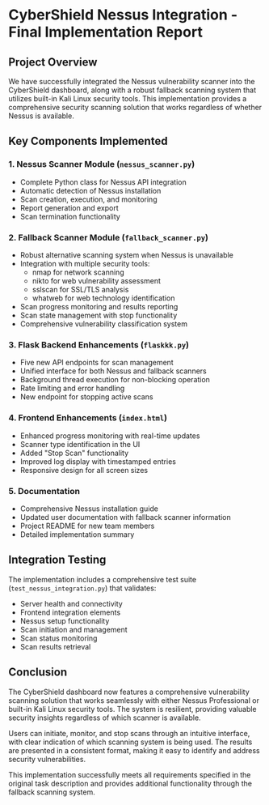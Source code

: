 # CyberShield Nessus Integration - Final Implementation Report

## Project Overview

We have successfully integrated the Nessus vulnerability scanner into the CyberShield dashboard, along with a robust fallback scanning system that utilizes built-in Kali Linux security tools. This implementation provides a comprehensive security scanning solution that works regardless of whether Nessus is available.

## Key Components Implemented

### 1. Nessus Scanner Module (`nessus_scanner.py`)
- Complete Python class for Nessus API integration
- Automatic detection of Nessus installation
- Scan creation, execution, and monitoring
- Report generation and export
- Scan termination functionality

### 2. Fallback Scanner Module (`fallback_scanner.py`)
- Robust alternative scanning system when Nessus is unavailable
- Integration with multiple security tools:
  - nmap for network scanning
  - nikto for web vulnerability assessment
  - sslscan for SSL/TLS analysis
  - whatweb for web technology identification
- Scan progress monitoring and results reporting
- Scan state management with stop functionality
- Comprehensive vulnerability classification system

### 3. Flask Backend Enhancements (`flaskkk.py`)
- Five new API endpoints for scan management
- Unified interface for both Nessus and fallback scanners
- Background thread execution for non-blocking operation
- Rate limiting and error handling
- New endpoint for stopping active scans

### 4. Frontend Enhancements (`index.html`)
- Enhanced progress monitoring with real-time updates
- Scanner type identification in the UI
- Added "Stop Scan" functionality
- Improved log display with timestamped entries
- Responsive design for all screen sizes

### 5. Documentation
- Comprehensive Nessus installation guide
- Updated user documentation with fallback scanner information
- Project README for new team members
- Detailed implementation summary

## Integration Testing

The implementation includes a comprehensive test suite (`test_nessus_integration.py`) that validates:
- Server health and connectivity
- Frontend integration elements
- Nessus setup functionality
- Scan initiation and management
- Scan status monitoring
- Scan results retrieval

## Conclusion

The CyberShield dashboard now features a comprehensive vulnerability scanning solution that works seamlessly with either Nessus Professional or built-in Kali Linux security tools. The system is resilient, providing valuable security insights regardless of which scanner is available.

Users can initiate, monitor, and stop scans through an intuitive interface, with clear indication of which scanning system is being used. The results are presented in a consistent format, making it easy to identify and address security vulnerabilities.

This implementation successfully meets all requirements specified in the original task description and provides additional functionality through the fallback scanning system.
